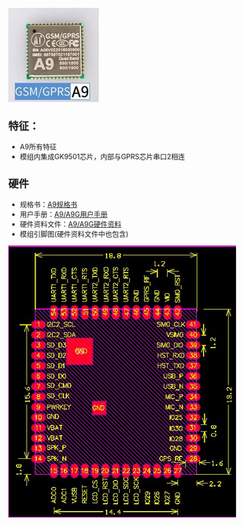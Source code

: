 

![](/assets/A9.png)

## 特征：

  * A9所有特征
  * 模组内集成GK9501芯片，内部与GPRS芯片串口2相连
  
## 硬件
  
  * 规格书：[A9规格书](http://wiki.ai-thinker.com/_media/b101ps00a1_a9_product_specification_v2.pdf)
  * 用户手册：[A9/A9G用户手册](http://wiki.ai-thinker.com/_media/a6_a9_a9g_gprs_user_manual.pdf)
  * 硬件资料文件：[A9/A9G硬件资料](http://wiki.ai-thinker.com/_media/gprs/a6a9a9g_hardware_info.rar)
  * 模组引脚图(硬件资料文件中也包含)

  ![](/assets/size.jpg)

